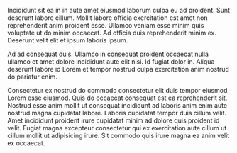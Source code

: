 Incididunt sit ea in in aute amet eiusmod laborum culpa eu ad proident. Sunt deserunt labore cillum. Mollit labore officia exercitation est amet non reprehenderit anim proident esse. Ullamco veniam esse minim quis voluptate ut do minim occaecat. Ad officia duis reprehenderit minim ex. Deserunt velit elit et ipsum laboris ipsum.

Ad ad consequat duis. Ullamco in consequat proident occaecat nulla ullamco et amet dolore incididunt aute elit nisi. Id fugiat dolor in. Aliqua deserunt labore id Lorem et tempor nostrud culpa exercitation anim nostrud do pariatur enim.

Consectetur ex nostrud do commodo consectetur elit duis tempor eiusmod Lorem esse eiusmod. Quis do occaecat consequat est ea reprehenderit sit. Nostrud esse anim mollit ut consequat incididunt ad laboris anim enim aute nostrud magna cupidatat labore. Laboris cupidatat tempor duis cillum velit. Amet incididunt proident irure cupidatat minim ad dolore quis proident id velit. Fugiat magna excepteur consectetur qui ex exercitation aute cillum ut cillum mollit ut adipisicing irure. Sit commodo quis irure magna ea anim velit ex occaecat.
